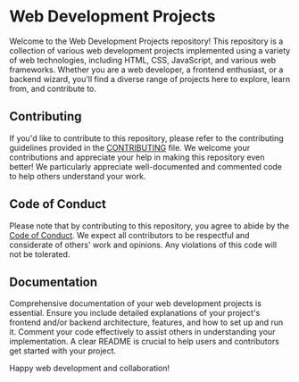 # Web Development Projects

Welcome to the Web Development Projects repository! This repository is a collection of various web development projects implemented using a variety of web technologies, including HTML, CSS, JavaScript, and various web frameworks. Whether you are a web developer, a frontend enthusiast, or a backend wizard, you'll find a diverse range of projects here to explore, learn from, and contribute to.

## Contributing

If you'd like to contribute to this repository, please refer to the contributing guidelines provided in the [CONTRIBUTING](https://github.com/Prodigy-InfoTech/.github/blob/main/CONTRIBUTING.md) file. We welcome your contributions and appreciate your help in making this repository even better!
We particularly appreciate well-documented and commented code to help others understand your work.

## Code of Conduct

Please note that by contributing to this repository, you agree to abide by the [Code of Conduct](https://github.com/Prodigy-InfoTech/.github/blob/main/CODE_OF_CONDUCT.md). We expect all contributors to be respectful and considerate of others' work and opinions. Any violations of this code will not be tolerated.

## Documentation

Comprehensive documentation of your web development projects is essential. Ensure you include detailed explanations of your project's frontend and/or backend architecture, features, and how to set up and run it. Comment your code effectively to assist others in understanding your implementation. A clear README is crucial to help users and contributors get started with your project.

Happy web development and collaboration!
